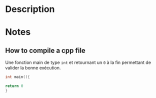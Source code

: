 # Description

# Notes

## How to compile a cpp file

Une fonction main de type `int` et retournant un `0` à la fin permettant de valider la bonne exécution.

```cpp
int main(){

return 0
}
```
